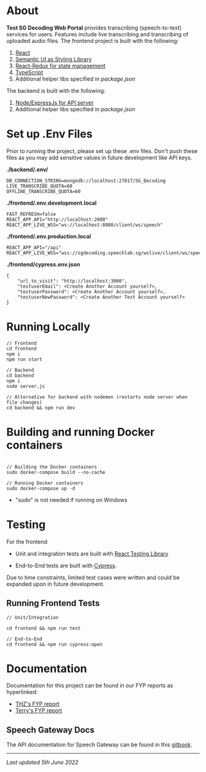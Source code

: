 # About

**Test SG Decoding Web Portal** provides transcribing (speech-to-text) services for users. Features include live transcribing and transcribing of uploaded audio files. The frontend project is built with the following:

1. [React](https://reactjs.org/docs/getting-started.html)
2. [Semantic UI as Styling Library](https://react.semantic-ui.com/)
3. [React-Redux for state management](https://react-redux.js.org/introduction/getting-started)
4. [TypeScript](https://www.typescriptlang.org/)
5. Additional helper libs specified in _package.json_


The backend is built with the following:

1. [Node/ExpressJs for API server](https://expressjs.com/)
2. Additional helper libs specified in _package.json_


# Set up .Env Files

Prior to running the project, please set up these .env files. Don't push these files as you may add sensitive values in future development like API keys.

**./backend/.env/**
```text
DB_CONNECTION_STRING=mongodb://localhost:27017/SG_Decoding
LIVE_TRANSCRIBE_QUOTA=60
OFFLINE_TRANSCRIBE_QUOTA=60
```
 

**./frontend/.env.development.local**
```text
FAST_REFRESH=false
REACT_APP_API="http://localhost:2000"
REACT_APP_LIVE_WSS="ws://localhost:8080/client/ws/speech"
```

**./frontend/.env.production.local**

```text
REACT_APP_API="/api"
REACT_APP_LIVE_WSS="wss://sgdecoding.speechlab.sg/wslive/client/ws/speech"
```

**./frontend/cypress.env.json**
```text
{
	"url_to_visit": "http://localhost:3000",
	"testuserEmail": <Create Another Account yourself>,
	"testuserPassword": <Create Another Account yourself>,
	"testuserNewPassword": <Create Another Test Account yourself>
}
```


# Running Locally
```text
// Frontend
cd frontend
npm i
npm run start

// Backend
cd backend
npm i
node server.js

// Alternative for backend with nodemon (restarts node server when file changes)
cd backend && npm run dev
```

# Building and running Docker containers

```text

// Building the Docker containers
sudo docker-compose build --no-cache

// Running Docker containers
sudo docker-compose up -d
```
- "sudo" is not needed if running on Windows

# Testing

For the frontend

- Unit and integration tests are built with [React Testing Library](https://testing-library.com/docs/react-testing-library/intro/)

- End-to-End tests are built with [Cypress](https://docs.cypress.io).

Due to time constraints, limited test cases were written and could be expanded upon in future development.

## Running Frontend Tests

```
// Unit/Integration

cd frontend && npm run test

// End-to-End
cd frontend && npm run cypress:open

```

# Documentation

Documentation for this project can be found in our FYP reports as hyperlinked:
- [THZ's FYP report](https://hdl.handle.net/10356/157669)
- [Terry's FYP report](https://hdl.handle.net/10356/157441) 

## Speech Gateway Docs

The API documentation for Speech Gateway can be found in this [gitbook](https://speech-ntu.gitbook.io/speech-gateway/).


---
*Last updated 5th June 2022*
